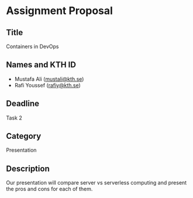 # Assignment Proposal

## Title

Containers in DevOps

## Names and KTH ID

- Mustafa Ali (mustali@kth.se)
- Rafi Youssef (rafiy@kth.se)

## Deadline

Task 2

## Category

Presentation

## Description

Our presentation will compare server vs serverless computing and present the pros and cons for each of them.

